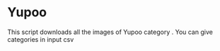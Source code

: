 # Yupoo
This script downloads all the images of Yupoo category . You can give categories in input csv
